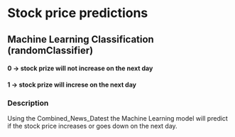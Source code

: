 # Stock price predictions

## Machine Learning Classification (randomClassifier)

#### 0 -> stock prize will not increase on the next day
#### 1 -> stock prize will increse on the next day

### Description

Using the Combined_News_Datest the Machine Learning model will predict if the stock price increases or goes down on the next day.



